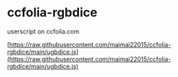 # ccfolia-rgbdice
userscript on ccfoila.com


[https://raw.githubusercontent.com/maimai22015/ccfolia-rgbdice/main/ugbdice.js](https://raw.githubusercontent.com/maimai22015/ccfolia-rgbdice/main/ugbdice.js)
